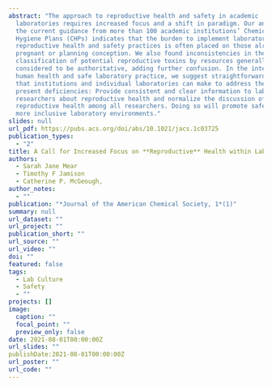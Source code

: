 ```yaml
---
abstract: "The approach to reproductive health and safety in academic
  laboratories requires increased focus and a shift in paradigm. Our analysis of
  the current guidance from more than 100 academic institutions’ Chemical
  Hygiene Plans (CHPs) indicates that the burden to implement laboratory
  reproductive health and safety practices is often placed on those already
  pregnant or planning conception. We also found inconsistencies in the
  classification of potential reproductive toxins by resources generally
  considered to be authoritative, adding further confusion. In the interest of
  human health and safe laboratory practice, we suggest straightforward changes
  that institutions and individual laboratories can make to address these
  present deficiencies: Provide consistent and clear information to laboratory
  researchers about reproductive health and normalize the discussion of
  reproductive health among all researchers. Doing so will promote safer and
  more inclusive laboratory environments."
slides: null
url_pdf: https://pubs.acs.org/doi/abs/10.1021/jacs.1c03725
publication_types:
  - "2"
title: A Call for Increased Focus on **Reproductive** Health within Lab Safety Culture
authors:
  - Sarah Jane Mear
  - Timothy F Jamison
  - Catherine P. McGeough,
author_notes:
  - ""
publication: "*Journal of the American Chemical Society, 1*(1)"
summary: null
url_dataset: ""
url_project: ""
publication_short: ""
url_source: ""
url_video: ""
doi: ""
featured: false
tags:
  - Lab Culture
  - Safety
  - ""
projects: []
image:
  caption: ""
  focal_point: ""
  preview_only: false
date: 2021-08-01T00:00:00Z
url_slides: ""
publishDate:2021-08-01T00:00:00Z
url_poster: ""
url_code: ""
---
```

